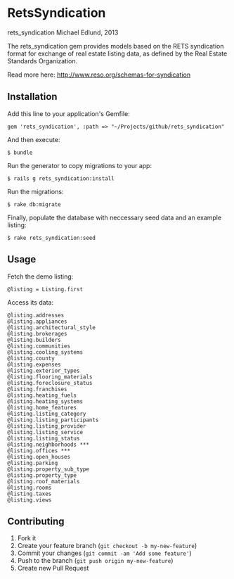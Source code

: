 # RetsSyndication

rets_syndication
Michael Edlund, 2013

The rets_syndication gem provides models based on the RETS syndication format for exchange of real estate listing data, as defined by the Real Estate Standards Organization. 

Read more here:
http://www.reso.org/schemas-for-syndication

## Installation

Add this line to your application's Gemfile:

	gem 'rets_syndication', :path => "~/Projects/github/rets_syndication"

And then execute:

    $ bundle

Run the generator to copy migrations to your app:

    $ rails g rets_syndication:install

Run the migrations:

    $ rake db:migrate

Finally, populate the database with neccessary seed data and an example listing:

	$ rake rets_syndication:seed

## Usage

Fetch the demo listing:

	@listing = Listing.first

Access its data:

	@listing.addresses
	@listing.appliances
	@listing.architectural_style
	@listing.brokerages
	@listing.builders
	@listing.communities
	@listing.cooling_systems
	@listing.county
	@listing.expenses
	@listing.exterior_types
	@listing.flooring_materials
	@listing.foreclosure_status
	@listing.franchises
	@listing.heating_fuels
	@listing.heating_systems
	@listing.home_features
	@listing.listing_category
	@listing.listing_participants
	@listing.listing_provider
	@listing.listing_service
	@listing.listing_status
	@listing.neighborhoods ***
	@listing.offices ***
	@listing.open_houses
	@listing.parking
	@listing.property_sub_type
	@listing.property_type
	@listing.roof_materials
	@listing.rooms
	@listing.taxes
	@listing.views

## Contributing

1. Fork it
2. Create your feature branch (`git checkout -b my-new-feature`)
3. Commit your changes (`git commit -am 'Add some feature'`)
4. Push to the branch (`git push origin my-new-feature`)
5. Create new Pull Request
